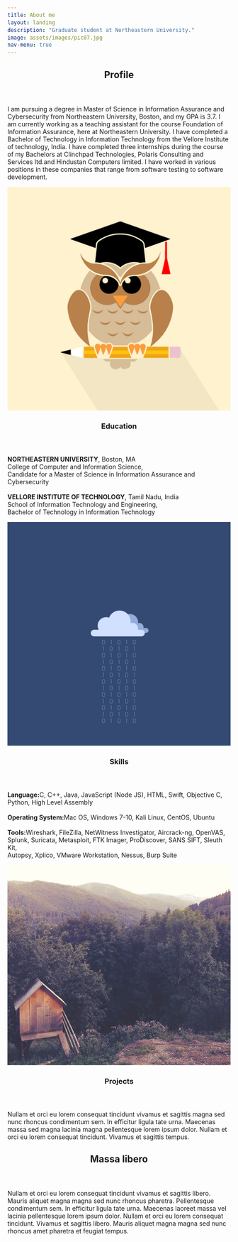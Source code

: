 ```yaml
---
title: About me
layout: landing
description: "Graduate student at Northeastern University."
image: assets/images/pic07.jpg
nav-menu: true
---
```


<!-- Main -->
<div id="main">

<!-- One -->
<section id="one">
	<div class="inner">
		<header class="major">
			<h2>Profile</h2>
		</header>
		<p>I am pursuing a degree in Master of Science in Information Assurance and Cybersecurity from Northeastern University, Boston, and my GPA is 3.7. I am currently working as a teaching assistant for the course Foundation of Information Assurance, here at Northeastern University. I have completed a Bachelor of Technology in Information Technology from the Vellore Institute of technology, India. I have completed three internships during the course of my Bachelors at Clinchpad Technologies, Polaris Consulting and Services ltd.and Hindustan Computers limited. I have worked in various positions in these companies that range from software testing to software development.</p>
	</div>
</section>

<!-- Two -->
<section id="two" class="spotlights">
	<section>
		<a href="generic.html" class="image">
			<img src="assets/images/pic08.jpg" alt="" data-position="center center" />
		</a>
		<div class="content">
			<div class="inner">
				<header class="major">
					<h3>Education</h3>
				</header>
				<p><b>NORTHEASTERN UNIVERSITY</b>, Boston, MA <br  />College of Computer and Information Science,<br  />Candidate for a Master of Science in Information Assurance and Cybersecurity
				<br  />
				<br  /><b>VELLORE INSTITUTE OF TECHNOLOGY</b>, Tamil Nadu, India <br  />School of Information Technology and Engineering, <br  />Bachelor of Technology in Information Technology
				</p>
				<ul class="actions">
					<!--li><a href="generic.html" class="button">Learn more</a></li-->
				</ul>
			</div>
		</div>
	</section>
	<section>
		<a href="generic.html" class="image">
			<img src="assets/images/pic09.jpg" alt="" data-position="top center" />
		</a>
		<div class="content">
			<div class="inner">
				<header class="major">
					<h3>Skills</h3>
				</header>
				<p><b>Language:</b>C, C++, Java, JavaScript (Node JS), HTML, Swift, Objective C, Python, High Level Assembly 
				<br  /><br  /><b>Operating System:</b>Mac OS, Windows 7-10, Kali Linux, CentOS, Ubuntu 
				<br  /><br  /><b>Tools:</b>Wireshark, FileZilla, NetWitness Investigator, Aircrack-ng, OpenVAS,
				<br  />Splunk, Suricata, Metasploit, FTK Imager, ProDiscover, SANS SIFT, Sleuth Kit,
				<br  />Autopsy, Xplico, VMware Workstation, Nessus, Burp Suite </p>
				<ul class="actions">
					<!--li><a href="generic.html" class="button">Learn more</a></li-->
				</ul>
			</div>
		</div>
	</section>
	<section>
		<a href="generic.html" class="image">
			<img src="assets/images/pic10.jpg" alt="" data-position="25% 25%" />
		</a>
		<div class="content">
			<div class="inner">
				<header class="major">
					<h3>Projects</h3>
				</header>
				<p>Nullam et orci eu lorem consequat tincidunt vivamus et sagittis magna sed nunc rhoncus condimentum sem. In efficitur ligula tate urna. Maecenas massa sed magna lacinia magna pellentesque lorem ipsum dolor. Nullam et orci eu lorem consequat tincidunt. Vivamus et sagittis tempus.</p>
				<ul class="actions">
					<!--li><a href="generic.html" class="button">Learn more</a></li-->
				</ul>
			</div>
		</div>
	</section>
</section>

<!-- Three -->
<section id="three">
	<div class="inner">
		<header class="major">
			<h2>Massa libero</h2>
		</header>
		<p>Nullam et orci eu lorem consequat tincidunt vivamus et sagittis libero. Mauris aliquet magna magna sed nunc rhoncus pharetra. Pellentesque condimentum sem. In efficitur ligula tate urna. Maecenas laoreet massa vel lacinia pellentesque lorem ipsum dolor. Nullam et orci eu lorem consequat tincidunt. Vivamus et sagittis libero. Mauris aliquet magna magna sed nunc rhoncus amet pharetra et feugiat tempus.</p>
		<ul class="actions">
			<!--li><a href="generic.html" class="button next">Get Started</a></li-->
		</ul>
	</div>
</section>

</div>
